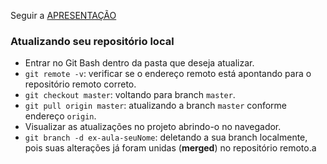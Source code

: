 Seguir a <a href="https://docs.google.com/presentation/d/1lysucl2s9yLVWV_YpLM-PWq_yf3ZsGLhouc_O_YW5JE/edit?usp=sharing" target="_blank">APRESENTAÇÃO</a>

### Atualizando seu repositório local
- Entrar no Git Bash dentro da pasta que deseja atualizar.
- `git remote -v`: verificar se o endereço remoto está apontando para o repositório remoto correto.
- `git checkout master`: voltando para branch `master`.
- `git pull origin master`: atualizando a branch `master` conforme endereço `origin`.
- Visualizar as atualizações no projeto abrindo-o no navegador.
- `git branch -d ex-aula-seuNome`: deletando a sua branch localmente, pois suas alterações já foram unidas (**merged**) no repositório remoto.a